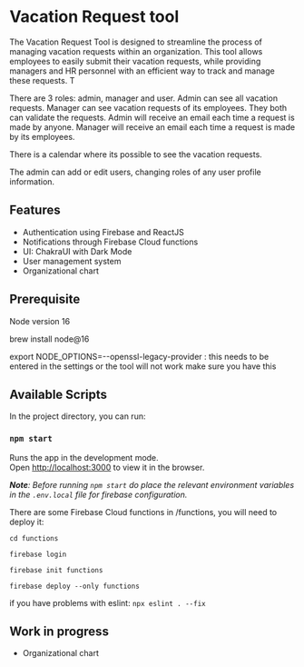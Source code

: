 


# Vacation Request tool

The Vacation Request Tool is designed to streamline the process of managing vacation requests within an organization. This tool allows employees to easily submit their vacation requests, while providing managers and HR personnel with an efficient way to track and manage these requests. T

There are 3 roles: admin, manager and user. Admin can see all vacation requests. Manager can see vacation requests of its employees. They both can validate the requests. Admin will receive an email each time a request is made by anyone. Manager will receive an email each time a request is made by its employees. 

There is a calendar where its possible to see the vacation requests.

The admin can add or edit users, changing roles of any user profile information.


## Features

- Authentication using Firebase and ReactJS
- Notifications through Firebase Cloud functions
- UI: ChakraUI with Dark Mode
- User management system
- Organizational chart


## Prerequisite

Node version 16

brew install node@16

export NODE_OPTIONS=--openssl-legacy-provider : this needs to be entered in the settings or the tool will not work make sure you have this


## Available Scripts

In the project directory, you can run:

### `npm start`

Runs the app in the development mode.\
Open [http://localhost:3000](http://localhost:3000) to view it in the browser.

_**Note**: Before running `npm start` do place the relevant environment variables in the `.env.local` file for firebase configuration._


There are some Firebase Cloud functions in /functions, you will need to deploy it:

 `cd functions`

 `firebase login`

 `firebase init functions`

 `firebase deploy --only functions`

if you have problems with eslint:
 `npx eslint . --fix`


## Work in progress

- Organizational chart



